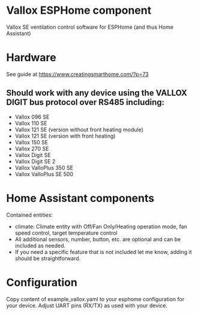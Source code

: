 # Vallox ESPHome component
Vallox SE ventilation control software for ESPHome (and thus Home Assistant)

# Hardware
See guide at https://www.creatingsmarthome.com/?p=73

## Should work with any device using the VALLOX DIGIT bus protocol over RS485 including:
- Vallox 096 SE
- Vallox 110 SE
- Vallox 121 SE (version without front heating module)
- Vallox 121 SE (version with front heating)
- Vallox 150 SE
- Vallox 270 SE
- Vallox Digit SE
- Vallox Digit SE 2
- Vallox ValloPlus 350 SE
- Vallox ValloPlus SE 500

# Home Assistant components
Contained entities:
* climate: Climate entity with Off/Fan Only/Heating operation mode, fan speed control, target temperature control
* All additional sensors, number, button, etc. are optional and can be included as needed.
* If you need a specific feature that is not included let me know, adding it should be straightforward.

# Configuration
Copy content of example_vallox.yaml to your esphome configuration for your device.
Adjust UART pins (RX/TX) as used with your device.
